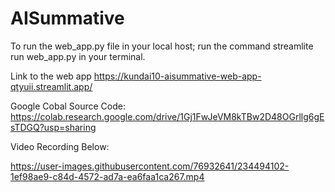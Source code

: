 # AISummative
To run the web_app.py file in your local host; run the command streamlite run web_app.py in your terminal.


Link to the web app
https://kundai10-aisummative-web-app-qtyuii.streamlit.app/


Google Cobal Source Code:
https://colab.research.google.com/drive/1Gj1FwJeVM8kTBw2D48OGrllg6gEsTDGQ?usp=sharing

Video Recording Below:


https://user-images.githubusercontent.com/76932641/234494102-1ef98ae9-c84d-4572-ad7a-ea6faa1ca267.mp4

